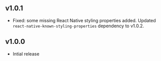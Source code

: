 ## v1.0.1

* Fixed: some missing React Native styling properties added. Updated `react-native-known-styling-properties` dependency to v1.0.2.

## v1.0.0

* Intial release
